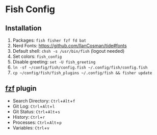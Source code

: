 # Fish Config

## Installation
1. Packages: `fish fisher fzf fd bat`
2. Nerd Fonts: https://github.com/IlanCosman/tide#fonts
3. Default shell: `chsh -s /usr/bin/fish` (logout needed)
3. Set colors: `fish_config`
4. Disable greeting: `set -U fish_greeting`
5. `ln -sf ~/config/fish/config.fish ~/.config/fish/config.fish`
6. `cp ~/config/fish/fish_plugins ~/.config/fish && fisher update`

## [fzf](https://github.com/PatrickF1/fzf.fish) plugin
- Search Directory: `Ctrl`+`Alt`+`f`
- Git Log: `Ctrl`+`Alt`+`l`
- Git Status: `Ctrl`+`Alt`+`s`
- History: `Ctrl`+`r`
- Processes: `Ctrl`+`Alt`+`p`
- Variables: `Ctrl`+`v`
